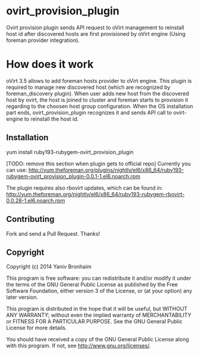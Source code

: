 # ovirt_provision_plugin

Ovirt provision plugin sends API request to oVirt management to reinstall host id after discovered hosts are first provisioned
by oVirt engine (Using foreman provider integration).

# How does it work

oVirt 3.5 allows to add foreman hosts provider to oVirt engine. This plugin is required to manage
new discovered host (which are recognized by foreman_discovery plugin).
When user adds new host from the discovered host by ovirt, the host is joined to cluster and foreman starts to provision
it regarding to the choosen host group configuration.
When the OS installation part ends, ovirt_provision_plugin recognizes it and sends API call to
ovirt-engine to reinstall the host id.

## Installation

yum install ruby193-rubygem-ovirt_provision_plugin

[TODO: remove this section when plugin gets to official repo]
Currently you can use:
http://yum.theforeman.org/plugins/nightly/el6/x86_64/ruby193-rubygem-ovirt_provision_plugin-0.0.1-1.el6.noarch.rpm

The plugin requires also rbovirt updates, which can be found in:
http://yum.theforeman.org/nightly/el6/x86_64/ruby193-rubygem-rbovirt-0.0.28-1.el6.noarch.rpm

## Contributing

Fork and send a Pull Request. Thanks!

## Copyright

Copyright (c) 2014 Yaniv Bronhaim

This program is free software: you can redistribute it and/or modify
it under the terms of the GNU General Public License as published by
the Free Software Foundation, either version 3 of the License, or
(at your option) any later version.

This program is distributed in the hope that it will be useful,
but WITHOUT ANY WARRANTY; without even the implied warranty of
MERCHANTABILITY or FITNESS FOR A PARTICULAR PURPOSE.  See the
GNU General Public License for more details.

You should have received a copy of the GNU General Public License
along with this program.  If not, see <http://www.gnu.org/licenses/>.

